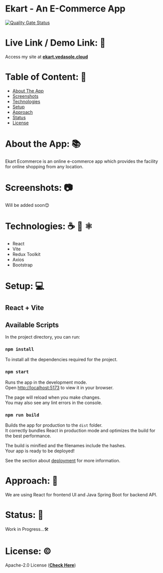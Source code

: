 # Ekart - An E-Commerce App

[![Quality Gate Status](https://sonarcloud.io/api/project_badges/measure?project=ved-asole_eKart-ecommerce-app&metric=alert_status)](https://sonarcloud.io/summary/new_code?id=ved-asole_eKart-ecommerce-app)

# Live Link / Demo Link: 🔗
Access my site at **[ekart.vedasole.cloud](https://ekart.vedasole.cloud)**

# Table of Content: 📑

- [About The App](#about-the-app)
- [Screenshots](#screenshots)
- [Technologies](#technologies)
- [Setup](#setup)
- [Approach](#approach)
- [Status](#status)
- [License](#license)

# About the App: 📚
Ekart Ecommerce is an online e-commerce app which provides the facility for online shopping from any location.

# Screenshots: 📷
Will be added soon😊

# Technologies: ☕️ 🐍 ⚛️

- React
- Vite
- Redux Toolkit
- Axios
- Bootstrap

# Setup: 💻

  ## React + Vite

  ## Available Scripts

  In the project directory, you can run:

  ### `npm install`

  To install all the dependencies required for the project.

  ### `npm start`

  Runs the app in the development mode.\
  Open [http://localhost:5173](http://localhost:5173) to view it in your browser.

  The page will reload when you make changes.\
  You may also see any lint errors in the console.

  ### `npm run build`

  Builds the app for production to the `dist` folder.\
  It correctly bundles React in production mode and optimizes the build for the best performance.

  The build is minified and the filenames include the hashes.\
  Your app is ready to be deployed!

  See the section about [deployment](https://vitejs.dev/guide/build.html) for more information.

# Approach: 🚶
We are using React for frontend UI and Java Spring Boot for backend API.

# Status: 📶
Work in Progress...🛠️

# License: ©️
Apache-2.0 License (**[Check Here](https://github.com/ved-asole/eKart-ecommerce-app/blob/master/LICENSE)**)